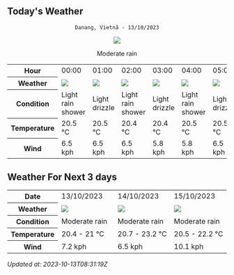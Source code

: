 ## Today's Weather
<div align="center">


`Danang, Vietnã - 13/10/2023`

<img src="https://cdn.weatherapi.com/weather/64x64/day/302.png"/>

Moderate rain

</div>


<table>
    <tr>
        <th>Hour</th>
        <td>00:00</td><td>01:00</td><td>02:00</td><td>03:00</td><td>04:00</td><td>05:00</td><td>06:00</td><td>07:00</td><td>08:00</td><td>09:00</td><td>10:00</td><td>11:00</td><td>12:00</td><td>13:00</td><td>14:00</td><td>15:00</td><td>16:00</td><td>17:00</td><td>18:00</td><td>19:00</td><td>20:00</td><td>21:00</td><td>22:00</td><td>23:00</td>
    </tr>
    <tr>
        <th>Weather</th>
        <td><img src="https://cdn.weatherapi.com/weather/64x64/night/353.png"></img></td><td><img src="https://cdn.weatherapi.com/weather/64x64/night/266.png"></img></td><td><img src="https://cdn.weatherapi.com/weather/64x64/night/353.png"></img></td><td><img src="https://cdn.weatherapi.com/weather/64x64/night/266.png"></img></td><td><img src="https://cdn.weatherapi.com/weather/64x64/night/353.png"></img></td><td><img src="https://cdn.weatherapi.com/weather/64x64/night/266.png"></img></td><td><img src="https://cdn.weatherapi.com/weather/64x64/day/353.png"></img></td><td><img src="https://cdn.weatherapi.com/weather/64x64/day/266.png"></img></td><td><img src="https://cdn.weatherapi.com/weather/64x64/day/266.png"></img></td><td><img src="https://cdn.weatherapi.com/weather/64x64/day/266.png"></img></td><td><img src="https://cdn.weatherapi.com/weather/64x64/day/296.png"></img></td><td><img src="https://cdn.weatherapi.com/weather/64x64/day/296.png"></img></td><td><img src="https://cdn.weatherapi.com/weather/64x64/day/353.png"></img></td><td><img src="https://cdn.weatherapi.com/weather/64x64/day/296.png"></img></td><td><img src="https://cdn.weatherapi.com/weather/64x64/day/296.png"></img></td><td><img src="https://cdn.weatherapi.com/weather/64x64/day/296.png"></img></td><td><img src="https://cdn.weatherapi.com/weather/64x64/day/266.png"></img></td><td><img src="https://cdn.weatherapi.com/weather/64x64/day/266.png"></img></td><td><img src="https://cdn.weatherapi.com/weather/64x64/night/353.png"></img></td><td><img src="https://cdn.weatherapi.com/weather/64x64/night/248.png"></img></td><td><img src="https://cdn.weatherapi.com/weather/64x64/night/248.png"></img></td><td><img src="https://cdn.weatherapi.com/weather/64x64/night/248.png"></img></td><td><img src="https://cdn.weatherapi.com/weather/64x64/night/353.png"></img></td><td><img src="https://cdn.weatherapi.com/weather/64x64/night/266.png"></img></td>
    </tr>
    <tr>
        <th>Condition</th>
        <td width="200px">Light rain shower</td><td width="200px">Light drizzle</td><td width="200px">Light rain shower</td><td width="200px">Light drizzle</td><td width="200px">Light rain shower</td><td width="200px">Light drizzle</td><td width="200px">Light rain shower</td><td width="200px">Light drizzle</td><td width="200px">Light drizzle</td><td width="200px">Light drizzle</td><td width="200px">Light rain</td><td width="200px">Light rain</td><td width="200px">Light rain shower</td><td width="200px">Light rain</td><td width="200px">Light rain</td><td width="200px">Light rain</td><td width="200px">Light drizzle</td><td width="200px">Light drizzle</td><td width="200px">Light rain shower</td><td width="200px">Fog</td><td width="200px">Fog</td><td width="200px">Fog</td><td width="200px">Light rain shower</td><td width="200px">Light drizzle</td>
    </tr>
    <tr>
        <th>Temperature</th>
        <td>20.5 °C</td><td>20.5 °C</td><td>20.4 °C</td><td>20.4 °C</td><td>20.5 °C</td><td>20.5 °C</td><td>20.7 °C</td><td>20.7 °C</td><td>20.7 °C</td><td>20.8 °C</td><td>20.8 °C</td><td>20.9 °C</td><td>20.9 °C</td><td>21 °C</td><td>20.9 °C</td><td>20.7 °C</td><td>20.6 °C</td><td>20.5 °C</td><td>20.4 °C</td><td>21.1 °C</td><td>21.1 °C</td><td>21.1 °C</td><td>21.1 °C</td><td>21.1 °C</td>
    </tr>
    <tr>
        <th>Wind</th>
        <td>6.5 kph</td><td>6.5 kph</td><td>6.5 kph</td><td>5.8 kph</td><td>5.8 kph</td><td>6.5 kph</td><td>5.8 kph</td><td>6.8 kph</td><td>6.5 kph</td><td>6.8 kph</td><td>6.5 kph</td><td>6.1 kph</td><td>7.2 kph</td><td>6.5 kph</td><td>6.5 kph</td><td>5.4 kph</td><td>6.1 kph</td><td>5 kph</td><td>5 kph</td><td>5 kph</td><td>4.7 kph</td><td>4.7 kph</td><td>4.3 kph</td><td>4.3 kph</td>
    </tr>
</table>


## Weather For Next 3 days


<table>
    <tr>
        <th>Date</th>
        <td>13/10/2023</td><td>14/10/2023</td><td>15/10/2023</td>
    </tr>
    <tr>
        <th>Weather</th>
        <td><img src="https://cdn.weatherapi.com/weather/64x64/day/302.png"/></td><td><img src="https://cdn.weatherapi.com/weather/64x64/day/302.png"/></td><td><img src="https://cdn.weatherapi.com/weather/64x64/day/302.png"/></td>
    </tr>
    <tr>
        <th>Condition</th>
        <td width="200px">Moderate rain</td><td width="200px">Moderate rain</td><td width="200px">Moderate rain</td>
    </tr>
    <tr>
        <th>Temperature</th>
        <td>20.4 -  21 °C</td><td>20.7 -  23.2 °C</td><td>20.5 -  22.2 °C</td>
    </tr>
    <tr>
        <th>Wind</th>
        <td>7.2 kph</td><td>6.5 kph</td><td>10.1 kph</td>
    </tr>
</table>


*Updated at: 2023-10-13T08:31:19Z*